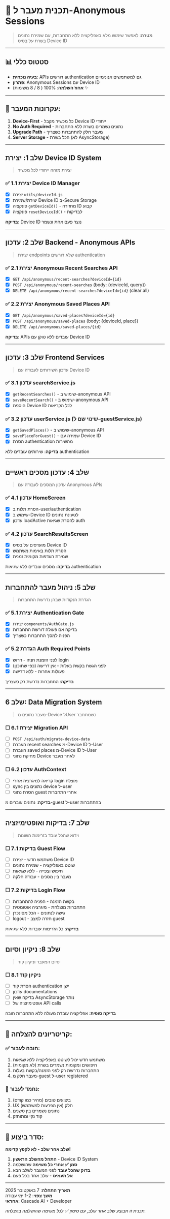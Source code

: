 # 🔄 תכנית מעבר ל-Anonymous Sessions

> **מטרה**: לאפשר שימוש מלא באפליקציה ללא התחברות, עם שמירת נתונים בשרת על בסיס Device ID

---

## 📊 **סטטוס כללי**
- **בעיה נוכחית**: APIs דורשים authentication גם למשתמשים אנונימיים
- **פתרון**: Anonymous Sessions עם Device ID
- **אחוז השלמה**: 100% ( 8 / 8 משימות) ✨

---

## 🎯 **עקרונות המעבר:**
1. **Device-First** - כל מכשיר מקבל Device ID ייחודי
2. **No Auth Required** - נתונים נשמרים בשרת ללא התחברות
3. **Upgrade Path** - מעבר חלק להתחברות כשצריך
4. **Server Storage** - הכל בשרת (לא AsyncStorage)

---

## שלב 1: יצירת Device ID System
> יצירת מזהה ייחודי לכל מכשיר

### ✅ 1.1 יצירת Device ID Manager
- [x] יצירת `utils/deviceId.js`
- [x] יצירת/שמירת Device ID ב-Secure Storage
- [x] פונקציה `getDeviceId()` - מחזירה ID קבוע
- [x] פונקציה `resetDeviceId()` - לבדיקות

**בדיקה**: Device ID נוצר פעם אחת ונשמר

---

## שלב 2: עדכון Backend - Anonymous APIs
> יצירת endpoints שלא דורשים authentication

### ✅ 2.1 יצירת Anonymous Recent Searches API
- [x] `GET /api/anonymous/recent-searches?deviceId={id}`
- [x] `POST /api/anonymous/recent-searches` (body: {deviceId, query})
- [x] `DELETE /api/anonymous/recent-searches?deviceId={id}` (clear all)

### ✅ 2.2 יצירת Anonymous Saved Places API  
- [x] `GET /api/anonymous/saved-places?deviceId={id}`
- [x] `POST /api/anonymous/saved-places` (body: {deviceId, place})
- [x] `DELETE /api/anonymous/saved-places/{id}`

**בדיקה**: APIs עובדים ללא טוקן עם Device ID

---

## שלב 3: עדכון Frontend Services
> עדכון השירותים לעבודה עם Device ID

### ✅ 3.1 עדכון searchService.js
- [x] `getRecentSearches()` - שימוש ב-anonymous API
- [x] `saveRecentSearch()` - שימוש ב-anonymous API
- [x] הוספת Device ID לכל הקריאות

### ✅ 3.2 עדכון userService.js (שינוי שם ל-guestService.js)
- [x] `getSavedPlaces()` - שימוש ב-anonymous API
- [x] `savePlaceForGuest()` - שמירה עם Device ID
- [x] הסרת authentication מהשירות

**בדיקה**: שירותים עובדים ללא authentication

---

## שלב 4: עדכון מסכים ראשיים
> עדכון המסכים לעבודה עם Anonymous APIs

### ✅ 4.1 עדכון HomeScreen
- [x] הסרת תלות ב-user/authentication
- [x] שימוש ב-Device ID לטעינת נתונים
- [x] עדכון loadActive להסרת שגיאות auth

### ✅ 4.2 עדכון SearchResultsScreen  
- [x] מועדפים על בסיס Device ID
- [x] הסרת תלות באימות משתמש
- [x] שמירת העדפות מקומית זמנית

**בדיקה**: מסכים עובדים ללא שגיאות authentication

---

## שלב 5: ניהול מעבר להתחברות
> הגדרת הנקודות שבהן נדרשת התחברות

### ✅ 5.1 יצירת Authentication Gate
- [x] יצירת `components/AuthGate.js`
- [x] בדיקה אם פעולה דורשת התחברות
- [x] הפניה למסך התחברות כשצריך

### ✅ 5.2 הגדרת Auth Required Points
- [x] לפני הזמנת חניה - דרוש login
- [x] לפני הגשת בקשת בעלות - אין דרישה (כפי שתוכנן)  
- [x] פעולות אחרות - ללא דרישה

**בדיקה**: התחברות נדרשת רק כשצריך

---

## שלב 6: Data Migration System
> מעבר נתונים מ-Device לUser כשמתחבר

### ☐ 6.1 יצירת Migration API
- [ ] `POST /api/auth/migrate-device-data`
- [ ] העברת recent searches מ-Device ID ל-User
- [ ] העברת saved places מ-Device ID ל-User
- [ ] מחיקת נתוני Device לאחר מעבר

### ☐ 6.2 עדכון AuthContext
- [ ] קריאה למיגרציה אחרי login מוצלח
- [ ] sync נתונים בין device ל-user
- [ ] הסרת נתוני guest אחרי התחברות

**בדיקה**: נתונים עוברים מ-guest ל-user בהתחברות

---

## שלב 7: בדיקות ואופטימיזציה
> וידוא שהכל עובד בזרימות השונות

### ☐ 7.1 בדיקות Guest Flow
- [ ] משתמש חדש - יצירת Device ID
- [ ] שוטט באפליקציה - שמירת נתונים
- [ ] חיפוש וצפייה - ללא שגיאות
- [ ] מעבר בין מסכים - עבודה חלקה

### ☐ 7.2 בדיקות Login Flow  
- [ ] בקשת הזמנה - הפניה להתחברות
- [ ] התחברות מוצלחת - מיגרציה אוטומטית
- [ ] גישה לנתונים - הכל מסונכרן
- [ ] logout - חזרה למצב guest

**בדיקה**: כל הזרימות עובדות ללא שגיאות

---

## שלב 8: ניקיון וסיום
> סיום המעבר וניקיון קוד

### ☐ 8.1 ניקיון קוד
- [ ] הסרת קוד authentication ישן
- [ ] עדכון documentations
- [ ] בדיקה שאין AsyncStorage נותר
- [ ] אופטימיזציה של API calls

**בדיקה סופית**: אפליקציה עובדת מעולה ללא התחברות חובה

---

## 🎯 **קריטריונים להצלחה:**

### **✅ חובה לעבור:**
1. משתמש חדש יכול לשוטט באפליקציה ללא שגיאות
2. חיפושים ומקומות נשמרים בשרת (לא מקומית)
3. התחברות נדרשת רק לפני הזמנה/בקשת בעלות
4. מעבר חלק מ-guest ל-user registered

### **🎯 נחמד לעבור:**
1. ביצועים טובים (מהיר כמו קודם)
2. UX חלק (אין הפרעות למשתמש)
3. נתונים נשמרים בין סשנים
4. קוד נקי ומתוחזק

---

## 🚀 **סדר ביצוע:**

**שלב אחר שלב - לא לקפץ קדימה!**

1. **התחל מהשלב הראשון** - Device ID System
2. **סמן ✅ אחרי כל משימה** שהושלמה
3. **בדוק שהכל עובד** לפני המעבר לשלב הבא
4. **אל תעמיס** - שלב אחד בכל פעם

---

**תאריך התחלה**: 7 באוקטובר 2025  
**משך צפוי**: 1-2 ימי עבודה  
**אחראי**: Cascade AI + Developer

*תכנית זו תבוצע שלב אחר שלב, עם סימון ✅ לכל משימה שהושלמה בהצלחה.*
